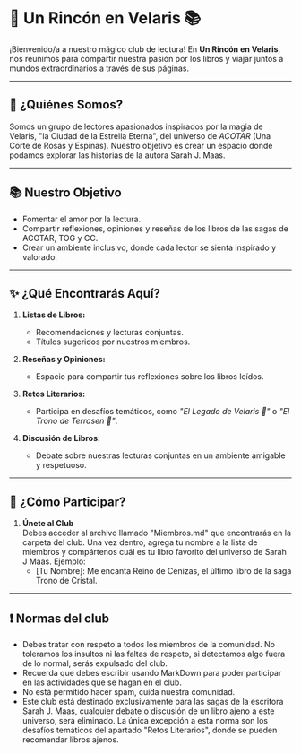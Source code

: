 # 🌟 Un Rincón en Velaris 📚

¡Bienvenido/a a nuestro mágico club de lectura! En **Un Rincón en Velaris**, nos reunimos para compartir nuestra pasión por los libros y viajar juntos a mundos extraordinarios a través de sus páginas.

---

## 🌟 ¿Quiénes Somos?

Somos un grupo de lectores apasionados inspirados por la magia de Velaris, "la Ciudad de la Estrella Eterna", del universo de *ACOTAR* (Una Corte de Rosas y Espinas). Nuestro objetivo es crear un espacio donde podamos explorar las historias de la autora Sarah J. Maas.

---

## 📚 Nuestro Objetivo

- Fomentar el amor por la lectura.
- Compartir reflexiones, opiniones y reseñas de los libros de las sagas de ACOTAR, TOG y CC.
- Crear un ambiente inclusivo, donde cada lector se sienta inspirado y valorado.

---

## ✨ ¿Qué Encontrarás Aquí?

1. **Listas de Libros:**
   - Recomendaciones y lecturas conjuntas.
   - Títulos sugeridos por nuestros miembros.

2. **Reseñas y Opiniones:**
   - Espacio para compartir tus reflexiones sobre los libros leídos.

3. **Retos Literarios:**
   - Participa en desafíos temáticos, como *"El Legado de Velaris 🌌"* o *"El Trono de Terrasen 👑"*.

4. **Discusión de Libros:**
   - Debate sobre nuestras lecturas conjuntas en un ambiente amigable y respetuoso.

---

## 🌠 ¿Cómo Participar?

1. **Únete al Club**  
   Debes acceder al archivo llamado "Miembros.md" que encontrarás en la carpeta del club. Una vez dentro, agrega tu nombre a la lista de miembros y compártenos cuál es tu libro favorito del universo de Sarah J Maas. Ejemplo:
   - [Tu Nombre]: Me encanta Reino de Cenizas, el último libro de la saga Trono de Cristal.

---

## ❗ Normas del club

   - Debes tratar con respeto a todos los miembros de la comunidad. No toleramos los insultos ni las faltas de respeto, si detectamos algo fuera de lo normal, serás expulsado del club.
   - Recuerda que debes escribir usando MarkDown para poder participar en las actividades que se hagan en el club.
   - No está permitido hacer spam, cuida nuestra comunidad.
   - Este club está destinado exclusivamente para las sagas de la escritora Sarah J. Maas, cualquier debate o discusión de un libro ajeno a este universo, será eliminado. La única excepción a esta norma son los desafíos temáticos del apartado "Retos Literarios", donde se pueden recomendar libros ajenos.